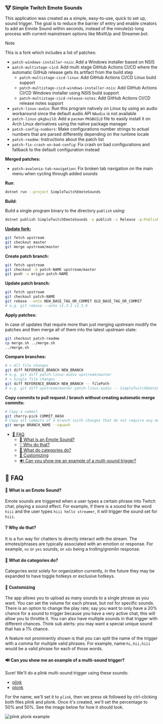 ### 🐮 Simple Twitch Emote Sounds

This application was created as a simple, easy-to-use, quick to set up, sound trigger. The goal is to reduce the barrier
of entry and enable creators to add an Emote Sound within seconds, instead of the minute(s)-long process with current
mainstream options like MixItUp and Streamer.bot.

> [!NOTE]
> This is a fork which includes a list of patches:
>
> - `patch-windows-installer-nsis`: Add a Windows installer based on NSIS
> - `patch-multistage-cicd`: Add multi stage GitHub Actions CI/CD where the automatic GitHub release gets its artifact from the build step
>   - `patch-multistage-cicd-linux`: Add GitHub Actions CI/CD Linux build support
>   - `patch-multistage-cicd-windows-installer-nsis`: Add GitHub Actions CI/CD Windows installer using NSIS build support
>   - `patch-multistage-cicd-release-notes`: Add GitHub Actions CI/CD release notes support
> - `patch-linux-audio`: Run this program natively on Linux by using an audio workaround since the default audio API `NAudio` is not available
> - `patch-linux-pkgbuild`: Add a `pacman` `PKGBUILD` file to easily install it on Arch Linux derivatives using the native package manager
> - `patch-config-numbers`: Make configurations number strings to actual numbers that are parsed differently depending on the runtime locale
> - `patch-readme`: Instructions about the patch list
> - `patch-fix-crash-on-bad-config`: Fix crash on bad configurations and fallback to the default configuration instead
>
> **Merged patches:**
>
> - `patch-avalonia-tab-navigation`: Fix broken tab navigation on the main menu when cycling through added sounds
>
> **Run**:
>
> ```sh
> dotnet run --project SimpleTwitchEmoteSounds
> ```
>
> **Build**:
>
> Build a single program binary to the directory `publish` using:
>
> ```sh
> dotnet publish SimpleTwitchEmoteSounds -o publish -c Release -p:PublishSingleFile=true -p:DebugType=none -p:PublishReadyToRun=false -p:IncludeNativeLibrariesForSelfExtract=true --self-contained false`.
> ```
>
> [**Update fork:**](https://docs.github.com/en/pull-requests/collaborating-with-pull-requests/working-with-forks/syncing-a-fork)
>
> ```sh
> git fetch upstream
> git checkout master
> git merge upstream/master
> ```
>
> **Create patch branch:**
>
> ```sh
> git fetch upstream
> git checkout -b patch-NAME upstream/master
> git push -u origin patch-NAME
> ```
>
> **Update patch branch:**
>
> ```sh
> git fetch upstream
> git checkout patch-NAME
> git rebase --onto NEW_BASE_TAG_OR_COMMIT OLD_BASE_TAG_OR_COMMIT
> # e.g. git rebase --onto v1.3.1 v1.3.0
> ```
>
> **Apply patches:**
>
> In case of updates that require more than just merging upstream modify the patches and then merge all of them into the latest upstream state:
>
> ```sh
> git checkout patch-readme
> cp merge.sh ../merge.sh
> ../merge.sh
> ```
>
> **Compare branches:**
>
> ```sh
> # > All file changes
> git diff REFERENCE_BRANCH NEW_BRANCH
> # e.g. git diff patch-linux-audio upstream/master
> # > Single file changes
> git diff REFERENCE_BRANCH NEW_BRANCH -- filePath
> # e.g. git diff upstream/master patch-linux-audio -- SimpleTwitchEmoteSounds/Services/AudioService.cs
> ```
>
> **Copy commits to pull request / branch without creating automatic merge commits:**
>
> ```sh
> # Copy a commit
> git cherry-pick COMMIT_HASH
> # Copy all commits of a branch (with changes that do not require any merge actions!)
> git merge BRANCH_NAME --squash
> ```

- [📝 FAQ](#-faq)
    - [🤔 What is an Emote Sound?](#-what-is-an-emote-sound)
    - [❔ Why do that?](#-why-do-that)
    - [📁 What do categories do?](#-what-do-categories-do)
    - [💅 Customizing](#-customizing)
    - [🔊 Can you show me an example of a multi-sound trigger?](#-can-you-show-me-an-example-of-a-multi-sound-trigger)

## 📝 FAQ

#### 🤔 What is an Emote Sound?

Emote sounds are triggered when a user types a certain phrase into Twitch chat, playing a sound effect. For example, if
there is a sound for the word `hiii` and the user types `hiii hello streamer`, it will trigger the sound set for `hiii`.

#### ❔ Why do that?

It is a fun way for chatters to directly interact with the stream. The emotes/phrases are typically associated with an
emotion or response. For example, `no` or `yes` sounds, or `xdx` being a trolling/gremlin response.

#### 📁 What do categories do?

Categories exist solely for organization currently, in the future they may be expanded to have toggle hotkeys or
exclusive hotkeys.

#### 💅 Customizing

The app allows you to upload as many sounds to a single phrase as you want. You can set the volume for each phrase, but
not for specific sounds. There is an option to change the play rate; say you want to only have a 20% chance for a sound
to trigger because you have a very active chat, this will allow you to throttle it. You can also have multiple sounds in
that trigger with different chances. Think sub alerts: you may want a special unique sound that has a 1% chance.

A feature not prominently shown is that you can split the name of the trigger with a comma for multiple valid phrases.
For example, name:`hi,hii,hiii` would be a valid phrase for each of those words.

#### 🔊 Can you show me an example of a multi-sound trigger?
Sure! We'll do a plink multi-sound trigger using these sounds:

- [plink](https://github.com/Ganom/SimpleTwitchEmoteSounds/raw/refs/heads/master/example/plink.mp3)
- [plonk](https://github.com/Ganom/SimpleTwitchEmoteSounds/raw/refs/heads/master/example/plonk.mp3)

For the name, we'll set it to `plink`, then we press ok followed by ctrl-clicking both files plink and plonk. Once it's created, we'll set the percentage to 50% and 50%. See the image below for how it should look.

![plink plonk example](https://raw.githubusercontent.com/Ganom/SimpleTwitchEmoteSounds/refs/heads/master/example/example-image.png)
